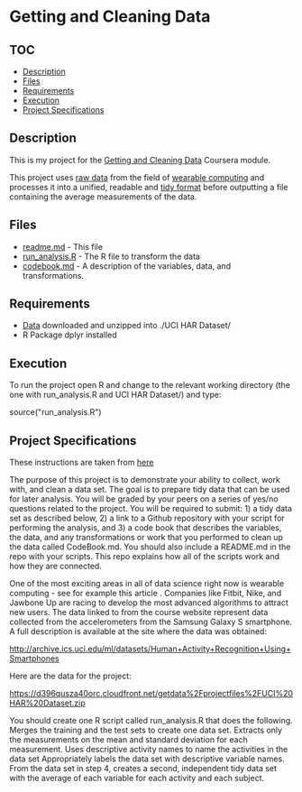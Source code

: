 # Getting and Cleaning Data


## TOC

* [Description](#Description)
* [Files](#Files)
* [Requirements](#Requirements)
* [Execution](#Execution)
* [Project Specifications](#Project-Specifications)

<a id="Description"></a>
## Description

This is my project for the [Getting and Cleaning Data](https://www.coursera.org/course/getdata) Coursera module.

This project uses [raw data](https://d396qusza40orc.cloudfront.net/getdata%2Fprojectfiles%2FUCI%20HAR%20Dataset.zip) from the field of [wearable computing](http://www.insideactivitytracking.com/data-science-activity-tracking-and-the-battle-for-the-worlds-top-sports-brand/) and processes it into a unified, readable and [tidy format](http://vita.had.co.nz/papers/tidy-data.pdf) before outputting a file containing the average measurements of the data.

<a id="Files"></a>
## Files

* [readme.md](readme.md) - This file
* [run_analysis.R](run_analysis.R) - The R file to transform the data
* [codebook.md](codebook.md) - A description of the variables, data, and transformations.

<a id="Requirements"></a>
## Requirements

* [Data](https://d396qusza40orc.cloudfront.net/getdata%2Fprojectfiles%2FUCI%20HAR%20Dataset.zip) downloaded and unzipped into ./UCI HAR Dataset/
* R Package dplyr installed

<a id="Execution"></a>
## Execution

To run the project open R and change to the relevant working directory (the one with run_analysis.R and UCI HAR Dataset/)
and type:

source("run_analysis.R")

<a id="Project-Specifications"></a>
## Project Specifications

These instructions are taken from [here](https://class.coursera.org/getdata-012/human_grading/view/courses/973499/assessments/3/submissions) 

The purpose of this project is to demonstrate your ability to collect, work with, and clean a data set. The goal is to prepare tidy data that can be used for later analysis. You will be graded by your peers on a series of yes/no questions related to the project. You will be required to submit: 1) a tidy data set as described below, 2) a link to a Github repository with your script for performing the analysis, and 3) a code book that describes the variables, the data, and any transformations or work that you performed to clean up the data called CodeBook.md. You should also include a README.md in the repo with your scripts. This repo explains how all of the scripts work and how they are connected.  

One of the most exciting areas in all of data science right now is wearable computing - see for example this article . Companies like Fitbit, Nike, and Jawbone Up are racing to develop the most advanced algorithms to attract new users. The data linked to from the course website represent data collected from the accelerometers from the Samsung Galaxy S smartphone. A full description is available at the site where the data was obtained: 

http://archive.ics.uci.edu/ml/datasets/Human+Activity+Recognition+Using+Smartphones 

Here are the data for the project: 

https://d396qusza40orc.cloudfront.net/getdata%2Fprojectfiles%2FUCI%20HAR%20Dataset.zip 

 You should create one R script called run_analysis.R that does the following. 
Merges the training and the test sets to create one data set.
Extracts only the measurements on the mean and standard deviation for each measurement. 
Uses descriptive activity names to name the activities in the data set
Appropriately labels the data set with descriptive variable names. 
From the data set in step 4, creates a second, independent tidy data set with the average of each variable for each activity and each subject.